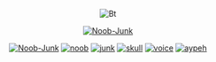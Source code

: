 <p align="center"><img src="https://user-images.githubusercontent.com/77061416/108649854-21579a00-74f9-11eb-940e-90dda3310226.jpg" alt="Bt">  
<p align="center">
<p align="center"><a href="https://github.com/Noob-Junk"><img title="Noob-Junk" src="https://github-readme-stats.vercel.app/api/top-langs/?username=Noob-Junk&layout=compact&theme=chartreuse-dark&cache_seconds=3200"></a>
<p align="center"><a href="https://github.com/Noob-Junk"><img title="Noob-Junk" src="https://github-readme-stats.vercel.app/api?username=Noob-Junk&show_icons=true&include_all_commits=true&theme=chartreuse-dark&cache_seconds=3200"></a>
<a href="https://github.com/Noob-Junk/noob"><img title="noob" src="https://github-readme-stats.vercel.app/api/pin/?username=Noob-Junk&repo=noob&theme=radical"></a>
<a href="https://github.com/Noob-Junk/junk"><img title="junk" src="https://github-readme-stats.vercel.app/api/pin/?username=Noob-Junk&repo=junk&theme=radical"></a>
<a href="https://github.com/Noob-Junk/skull"><img title="skull" src="https://github-readme-stats.vercel.app/api/pin/?username=Noob-Junk&repo=skull&theme=radical"></a>
<a href="https://github.com/Noob-Junk/voice"><img title="voice" src="https://github-readme-stats.vercel.app/api/pin/?username=Noob-Junk&repo=voice&theme=radical"></a>
<a href="https://github.com/Noob-Junk/aypeh"><img title="aypeh" src="https://github-readme-stats.vercel.app/api/pin/?username=Noob-Junk&repo=aypeh&theme=radical"></a>
</p>


